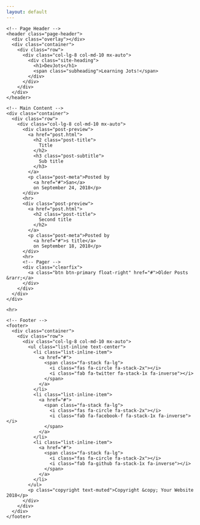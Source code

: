 ```yaml
---
layout: default
---
```


    <!-- Page Header -->
    <header class="page-header">
      <div class="overlay"></div>
      <div class="container">
        <div class="row">
          <div class="col-lg-8 col-md-10 mx-auto">
            <div class="site-heading">
              <h1>DevJots</h1>
              <span class="subheading">Learning Jots!</span>
            </div>
          </div>
        </div>
      </div>
    </header>

    <!-- Main Content -->
    <div class="container">
      <div class="row">
        <div class="col-lg-8 col-md-10 mx-auto">
          <div class="post-preview">
            <a href="post.html">
              <h2 class="post-title">
                Title
              </h2>
              <h3 class="post-subtitle">
                Sub title
              </h3>
            </a>
            <p class="post-meta">Posted by
              <a href="#">San</a>
              on September 24, 2018</p>
          </div>
          <hr>
          <div class="post-preview">
            <a href="post.html">
              <h2 class="post-title">
                Second title
              </h2>
            </a>
            <p class="post-meta">Posted by
              <a href="#">s title</a>
              on September 18, 2018</p>
          </div>
          <hr>
          <!-- Pager -->
          <div class="clearfix">
            <a class="btn btn-primary float-right" href="#">Older Posts &rarr;</a>
          </div>
        </div>
      </div>
    </div>

    <hr>

    <!-- Footer -->
    <footer>
      <div class="container">
        <div class="row">
          <div class="col-lg-8 col-md-10 mx-auto">
            <ul class="list-inline text-center">
              <li class="list-inline-item">
                <a href="#">
                  <span class="fa-stack fa-lg">
                    <i class="fas fa-circle fa-stack-2x"></i>
                    <i class="fab fa-twitter fa-stack-1x fa-inverse"></i>
                  </span>
                </a>
              </li>
              <li class="list-inline-item">
                <a href="#">
                  <span class="fa-stack fa-lg">
                    <i class="fas fa-circle fa-stack-2x"></i>
                    <i class="fab fa-facebook-f fa-stack-1x fa-inverse"></i>
                  </span>
                </a>
              </li>
              <li class="list-inline-item">
                <a href="#">
                  <span class="fa-stack fa-lg">
                    <i class="fas fa-circle fa-stack-2x"></i>
                    <i class="fab fa-github fa-stack-1x fa-inverse"></i>
                  </span>
                </a>
              </li>
            </ul>
            <p class="copyright text-muted">Copyright &copy; Your Website 2018</p>
          </div>
        </div>
      </div>
    </footer>

